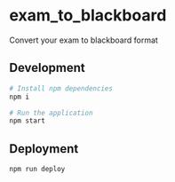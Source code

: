 # exam_to_blackboard
Convert your exam to blackboard format

## Development

```bash
# Install npm dependencies
npm i

# Run the application
npm start
```

## Deployment

```bash
npm run deploy
```
